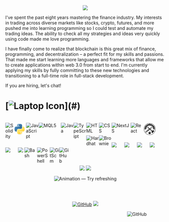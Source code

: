 <p align="center">
    <a href="https://niferu.vercel.app/" target="_blank" rel="noreferrer" title="Niferu">
        <img align="center" src="https://readme-typing-svg.demolab.com?font=consolas&size=40&color=ffffff&pause=1000&center=true&vCenter=true&repeat=false&width=435&lines=Niferu" />
    </a>
</p>

I've spent the past eight years mastering the finance industry. My interests in trading across diverse markets like stocks, crypto, futures, and more pushed me into learning programming so I could test and automate my trading ideas. The ability to check all my strategies and ideas very quickly using code made me love programming.

I have finally come to realize that blockchain is this great mix of finance, programming, and decentralization – a perfect fit for my skills and passions. That made me start learning more languages and frameworks that allow me to create applications within web 3.0 from start to end. I'm currently applying my skills by fully committing to these new technologies and transitioning to a full-time role in full-stack development.

If you are hiring, let's chat!

# [![Laptop Icon](https://readme-typing-svg.demolab.com?font=consolas&size=27&color=ffffff&pause=1000&duration=5000&width=470&repeat=false&lines=💻+Languages+And+Frameworks:)](#)

<br>
<!--- Solidity --->
<a href="https://docs.soliditylang.org" target="_blank" rel="noreferrer" title="Solidity">
<img align="left" src="https://upload.wikimedia.org/wikipedia/commons/9/98/Solidity_logo.svg" alt="Solidity" width="25px"/></a>
<!--- Python --->
<a href="https://www.python.org" target="_blank" rel="noreferrer" title="Python">
<img align="left" src="https://raw.githubusercontent.com/devicons/devicon/master/icons/python/python-original.svg" alt="Python" width="40px"/></a>
<!--- JavaScript --->
<a href="https://www.javascript.com" target="_blank" rel="noreferrer" title="JavaScript">
<img align="left" src="https://cdn.jsdelivr.net/gh/devicons/devicon/icons/javascript/javascript-plain.svg" alt="JavaScript" width="40px"/></a>
<!--- MQL5 --->
<a href="https://www.mql5.com" target="_blank" rel="noreferrer" title="MQL5">
<img align="left" src="https://c.mql5.com/i/community/logo_mql5-2.png" alt="MQL5" width="70px"/></a>
<!--- Java --->
<a href="https://www.java.com" target="_blank" rel="noreferrer" title="Java">
<img align="left" src="https://cdn.jsdelivr.net/gh/devicons/devicon/icons/java/java-original.svg" alt="Java" width="40px"/></a>
<!--- TypeScript --->
<a href="https://www.typescriptlang.org" target="_blank" rel="noreferrer" title="TypeScript">
<img align="left" src="https://cdn.jsdelivr.net/gh/devicons/devicon/icons/typescript/typescript-plain.svg" alt="TypeScript" width="40px"/></a>
<!--- HTML --->
<a href="https://www.w3.org/html/" target="_blank" rel="noreferrer" title="HTML">
<img align="left" src="https://cdn.jsdelivr.net/gh/devicons/devicon/icons/html5/html5-plain.svg" alt="HTML" width="40px"/></a>
<!--- CSS --->
<a href="https://www.w3schools.com/css/" target="_blank" rel="noreferrer" title="CSS">
<img align="left" src="https://cdn.jsdelivr.net/gh/devicons/devicon/icons/css3/css3-plain.svg" alt="CSS" width="40px"/></a>
<!--- NextJS --->
<a href="https://nextjs.org" target="_blank" rel="noreferrer" title="NextJS">
<img align="left" src="https://cdn.worldvectorlogo.com/logos/nextjs-2.svg" alt="NextJS" width="60px"/></a>
<!--- React --->
<a href="https://reactjs.org" target="_blank" rel="noreferrer" title="React">
<img align="left" src="https://cdn.jsdelivr.net/gh/devicons/devicon/icons/react/react-original.svg" alt="React" width="40px"/></a>
<!--- Foundry --->
<a href="https://github.com/foundry-rs" target="_blank" rel="noreferrer" title="Foundry">
<img align="left" alt="Foundry" width="40px" src="https://raw.githubusercontent.com/foundry-rs/.github/main/profile/logo.png" /></a>
<!--- HardHat --->
<a href="https://hardhat.org/" target="_blank" rel="noreferrer" title="Hardhat">
<img align="left" alt="Hardhat" width="40px" src="https://seeklogo.com/images/H/hardhat-logo-888739EBB4-seeklogo.com.png" /></a>
<!--- Brownie --->
<a href="https://eth-brownie.readthedocs.io/en/stable/" target="_blank" rel="noreferrer" title="Brownie">
<img align="left" alt="Brownie" width="40px" src="https://www.scnsoft.com/technologies-logos/blockchain/brownie-logo.svg" /></a>

<!--- Next Line --->

<br></br>

<!--- Center Items By Tricking GitHub Markdown --->
<a>
<img align="left" src="https://upload.wikimedia.org/wikipedia/commons/4/42/Invisible_square.png" width="40px"/></a>
<a>
<img align="left" src="https://upload.wikimedia.org/wikipedia/commons/4/42/Invisible_square.png" width="40px"/></a>
<a>
<img align="left" src="https://upload.wikimedia.org/wikipedia/commons/4/42/Invisible_square.png" width="40px"/></a>
<a>
<img align="left" src="https://upload.wikimedia.org/wikipedia/commons/4/42/Invisible_square.png" width="40px"/></a>
<a>
<img align="left" src="https://upload.wikimedia.org/wikipedia/commons/4/42/Invisible_square.png" width="40px"/></a>
<a>
<img align="left" src="https://upload.wikimedia.org/wikipedia/commons/4/42/Invisible_square.png" width="20px"/></a>

<!--- Bash --->
<a href="https://www.gnu.org/software/bash/manual/bash.html" target="_blank" rel="noreferrer" title="Bash">
<img align="left" src="https://upload.wikimedia.org/wikipedia/commons/thumb/4/4b/Bash_Logo_Colored.svg/1200px-Bash_Logo_Colored.svg.png" alt="Bash" width="40px"/></a>
<!--- PowerShell --->
<a href="https://learn.microsoft.com" target="_blank" rel="noreferrer" title="PowerShell">
<img align="left" src="https://static-00.iconduck.com/assets.00/powershell-icon-256x193-nsgfym8m.png" alt="PowerShell" width="40px"/></a>
<!--- GitScm --->
<a href="https://git-scm.com" target="_blank" rel="noreferrer" title="GitScm">
<img align="left" alt="GitScm" width="30px" src="https://www.vectorlogo.zone/logos/git-scm/git-scm-icon.svg" /></a>
<!--- GitHub --->
<a href="https://github.com" target="_blank" rel="noreferrer" title="GitHub">
<img align="left" alt="GitHub" width="30px" src="https://seeklogo.com/images/G/github-logo-7880D80B8D-seeklogo.com.png" /></a>

<br></br>

#

<!--- Stats --->
<p align="center">
<img  width="47%;" src="https://github-readme-stats-git-masterrstaa-rickstaa.vercel.app/api?username=nlferu&show_icons=true&theme=aura&count_private=true&hide_border=true" />
<img  width="49.64%;" src="https://github-readme-streak-stats.herokuapp.com/?user=nlferu&theme=aura&hide_border=true" />
</p>

<!--- Out --->
<p align="center"> <img src="https://raw.githubusercontent.com/mayhemantt/mayhemantt/Update/svg/Bottom.svg" alt="Animation — Try refreshing" /> </p>

<br></br>

<p align="center">
<a href="https://www.youtube.com/watch?v=BEdyUcYAdiE&ab_channel=OneTrueTrader" target="_blank" rel="noreferrer">
<img align="center" alt="GitHub" width="300px" src="https://ytcards.demolab.com/?id=BEdyUcYAdiE&ab_channel=OneTrueTrader" alt="Millionaire Forex Scalping Strategy" title="Millionaire Forex Scalping Strategy"></a>
<img  align="center" VALIGN=TOP width="310px" src="https://github-readme-stats.vercel.app/api/top-langs/?username=nlferu&hide_border=true&theme=aura&layout=compact&hide_progress=false" />
</p>

<p> 
<img align="right" alt="GitHub" width="120px" src="https://komarev.com/ghpvc/?username=nlferu&color=blueviolet" />
</p>
